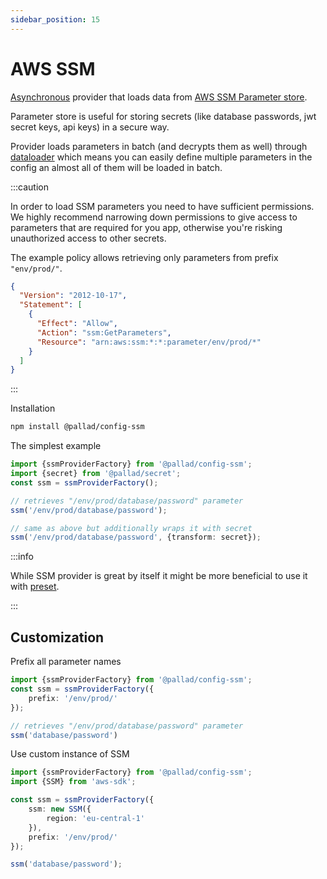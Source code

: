 ```yaml
---
sidebar_position: 15
---
```


# AWS SSM

[Asynchronous](./#introduction-to-providers) provider that loads data
from [AWS SSM Parameter store](https://docs.aws.amazon.com/systems-manager/latest/userguide/systems-manager-parameter-store.html).

Parameter store is useful for storing secrets (like database passwords, jwt secret keys, api keys) in a secure way.

Provider loads parameters in batch (and decrypts them as well) through
[dataloader](https://www.npmjs.com/package/dataloader) which means you can easily define multiple parameters
in the config an almost all of them will be loaded in batch.

:::caution

In order to load SSM parameters you need to have sufficient permissions. 
We highly recommend narrowing down permissions to give access to parameters that are required for you app,
otherwise you're risking unauthorized access to other secrets.

The example policy allows retrieving only parameters from prefix `"env/prod/"`.

```json
{
  "Version": "2012-10-17",
  "Statement": [
    {
      "Effect": "Allow",
      "Action": "ssm:GetParameters",
      "Resource": "arn:aws:ssm:*:*:parameter/env/prod/*"
    }
  ]
}
```

:::

Installation

```bash npm2yarn
npm install @pallad/config-ssm
```

The simplest example
```ts
import {ssmProviderFactory} from '@pallad/config-ssm';
import {secret} from '@pallad/secret';
const ssm = ssmProviderFactory();

// retrieves "/env/prod/database/password" parameter
ssm('/env/prod/database/password');

// same as above but additionally wraps it with secret
ssm('/env/prod/database/password', {transform: secret});
```

:::info

While SSM provider is great by itself it might be more beneficial to use it with [preset](../presets#env-ssm).

:::

## Customization

Prefix all parameter names
```ts
import {ssmProviderFactory} from '@pallad/config-ssm';
const ssm = ssmProviderFactory({
    prefix: '/env/prod/'
});

// retrieves "/env/prod/database/password" parameter
ssm('database/password')
```

Use custom instance of SSM
```ts
import {ssmProviderFactory} from '@pallad/config-ssm';
import {SSM} from 'aws-sdk';

const ssm = ssmProviderFactory({
    ssm: new SSM({
        region: 'eu-central-1'
    }),
    prefix: '/env/prod/'
});

ssm('database/password');
```
